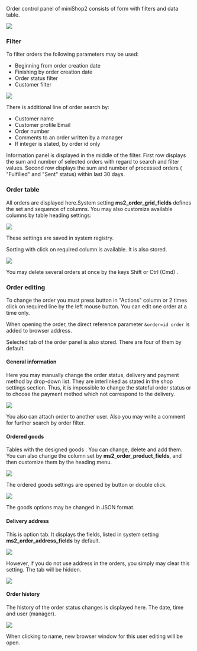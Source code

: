 Order control panel of miniShop2 consists of form with filters and data table.

[![](https://file.modx.pro/files/0/2/8/02869bbdbaab68056444acf0e9f992b7s.jpg)](https://file.modx.pro/files/0/2/8/02869bbdbaab68056444acf0e9f992b7.png)

### Filter
To filter orders the following parameters may be used:
* Beginning from order creation date
* Finishing by order creation date
* Order status filter
* Customer filter

[![](https://file.modx.pro/files/a/2/e/a2e0f0493819c617531729cfc84b1333s.jpg)](https://file.modx.pro/files/a/2/e/a2e0f0493819c617531729cfc84b1333.png)

There is additional line of order search by:
* Customer name
* Customer profile Email
* Order number
* Comments to an order written by a manager
* If integer is stated, by order id only

Information panel is displayed in the middle of the filter.
First row displays the sum and number of selected orders with regard to search and filter values.
Second row displays the sum and number of processed orders ( "Fulfilled" and "Sent" status) within last 30 days.

### Order table
All orders are displayed here.System setting **ms2_order_grid_fields** defines the set and sequence of columns.
You may also customize available columns by table heading settings:

[![](https://file.modx.pro/files/f/5/7/f572cbd557a61f337cadc570028e71b9s.jpg)](https://file.modx.pro/files/f/5/7/f572cbd557a61f337cadc570028e71b9.png)

These settings are saved in system registry.

Sorting with click on required column is available. It is also stored.

[![](https://file.modx.pro/files/2/2/0/2208f4732d2a35f1baf146faa5123521s.jpg)](https://file.modx.pro/files/2/2/0/2208f4732d2a35f1baf146faa5123521.png)

You may delete several orders at once by the keys Shift or Ctrl (Cmd) .

### Order editing
To change the order you must press button in "Actions" column or 2 times click on required line by the left mouse button.
You can edit one order at a time only.

When opening the order, the direct reference parameter `&order=id order` is added to browser address.

Selected tab of the order panel is also stored. There are four of them by default.

#### General information
Here you may manually change the order status, delivery and payment method by drop-down list. They are interlinked as stated in the shop settings section.
Thus, it is impossible to  change the stateful order status or to choose the payment method which not correspond to the delivery.

[![](https://file.modx.pro/files/8/f/a/8fab54bbc646551dd5daeea657eccc39s.jpg)](https://file.modx.pro/files/8/f/a/8fab54bbc646551dd5daeea657eccc39.png)

You also can attach order to another user. Also you may write a comment for further search by order filter.

#### Ordered goods
Tables with the designed goods . You can change, delete and add them.
You can also change the column set by **ms2_order_product_fields**, and then customize them by the heading menu.

[![](https://file.modx.pro/files/4/f/f/4ff54aefeddd1cbd8134cae865c415b4s.jpg)](https://file.modx.pro/files/4/f/f/4ff54aefeddd1cbd8134cae865c415b4.png)

The ordered goods settings are opened by button or double click.

[![](https://file.modx.pro/files/8/7/c/87ca039182d9da906baaf78666691953s.jpg)](https://file.modx.pro/files/8/7/c/87ca039182d9da906baaf78666691953.png)

The goods options may be changed in JSON format.

#### Delivery address
This is option tab. It displays the fields, listed in system setting **ms2_order_address_fields** by default.

[![](https://file.modx.pro/files/9/f/9/9f942468cbaa42114753b8d0c55c6450s.jpg)](https://file.modx.pro/files/9/f/9/9f942468cbaa42114753b8d0c55c6450.png)

However, if you do not use address in the orders, you simply may clear this setting. The tab will be hidden.

[![](https://file.modx.pro/files/9/d/f/9df52e923dd50cf3e730395b46615a70s.jpg)](https://file.modx.pro/files/9/d/f/9df52e923dd50cf3e730395b46615a70.png)

#### Order history
The history of the order status changes is displayed here. The date, time and user (manager).

[![](https://file.modx.pro/files/f/d/9/fd932d559594f16543926db47e187487s.jpg)](https://file.modx.pro/files/f/d/9/fd932d559594f16543926db47e187487.png)

When clicking to name, new browser window for this user editing will be open.
